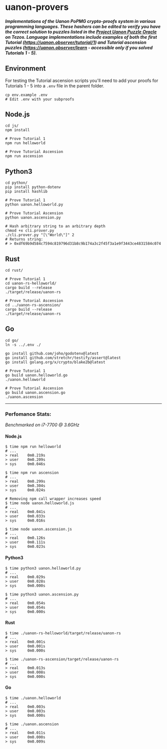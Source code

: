 # uanon-provers

##### Implementations of the Uanon PoPMG crypto-proofs system in various programming languages. These hashers can be edited to verify you have the correct solution to puzzles listed in the [Project Uanon Puzzle Oracle](https://better-call.dev/mainnet/KT1VJsKdNFYueffX6xcfe6Gg9eJA6RUnFpYr/operations) on Tezos. Language implementations include examples of both the first Tutorial (https://uanon.observer/tutorial/1) and Tutorial ascension puzzles (https://uanon.observer/learn - accessible only if you solved Tutorials 1 - 5).

## Environment
For testing the Tutorial ascension scripts you'll need to add your proofs for Tutorials 1 - 5 into a `.env` file in the parent folder.
```
cp env.example .env
# Edit .env with your subproofs
```

## Node.js
```
cd js/
npm install

# Prove Tutorial 1
npm run helloworld

# Prove Tutorial Ascension
npm run ascension
```

## Python3
```
cd python/
pip install python-dotenv
pip install hashlib

# Prove Tutorial 1
python uanon.helloworld.py

# Prove Tutorial Ascension
python uanon.ascension.py

# Hash arbitrary string to an arbitrary depth
chmod +x cli.prover.py
./cli.prover.py "[\"World\"]" 2
# Returns string:
# > 0xdf69b9d584c7594c819796d31b8c9b174a3c2f45f3a1e9f3443ce4831584c074
```

## Rust
```
cd rust/

# Prove Tutorial 1
cd uanon-rs-helloworld/
cargo build --release
./target/release/uanon-rs

# Prove Tutorial Ascension
cd ../uanon-rs-ascension/
cargo build --release
./target/release/uanon-rs
```

## Go
```
cd go/
ln -s ../.env ./

go install github.com/joho/godotenv@latest
go install github.com/stretchr/testify/assert@latest
go install golang.org/x/crypto/blake2b@latest

# Prove Tutorial 1
go build uanon.helloworld.go
./uanon.helloworld

# Prove Tutorial Ascension
go build uanon.ascension.go
./uanon.ascension
```

---

### Perfomance Stats:

_Benchmarked on i7-7700 @ 3.6GHz_

#### Node.js
```
$ time npm run helloworld
# ...
> real    0m0.219s
> user    0m0.209s
> sys     0m0.046s

$ time npm run ascension
# ...
> real    0m0.299s
> user    0m0.304s
> sys     0m0.024s

# Removing npm call wrapper increases speed
$ time node uanon.helloworld.js
# ...
> real    0m0.041s
> user    0m0.033s
> sys     0m0.016s

$ time node uanon.ascension.js
# ...
> real    0m0.126s
> user    0m0.111s
> sys     0m0.023s
```

#### Python3
```
$ time python3 uanon.helloworld.py
# ...
> real    0m0.029s
> user    0m0.028s
> sys     0m0.000s

$ time python3 uanon.ascension.py
# ...
> real    0m0.054s
> user    0m0.054s
> sys     0m0.000s 
```

#### Rust
```
$ time ./uanon-rs-helloworld/target/release/uanon-rs
# ...
> real    0m0.001s
> user    0m0.001s
> sys     0m0.000s

$ time ./uanon-rs-ascension/target/release/uanon-rs
# ...
> real    0m0.013s
> user    0m0.008s
> sys     0m0.000s
```

#### Go
```
$ time ./uanon.helloworld
# ...
> real    0m0.003s
> user    0m0.003s
> sys     0m0.000s

$ time ./uanon.ascension
# ...
> real    0m0.011s
> user    0m0.000s
> sys     0m0.009s
```
